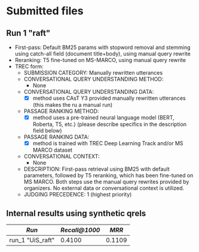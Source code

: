 # Submitted files


## Run 1 "raft"

  * First-pass: Default BM25 params with stopword removal and stemming using catch-all field (document title+body), using manual query rewrite
  * Reranking: T5 fine-tuned on MS-MARCO, using manual query rewrite
  * TREC form:
    - SUBMISSION CATEGORY: Manually rewritten utterances 
    - CONVERSATIONAL QUERY UNDERSTANDING METHOD:
      - None
    - CONVERSATIONAL QUERY UNDERSTANDING DATA:
      - [x] method uses CAsT Y3 provided manually rewritten utterances (this makes the ru a manual run)
    - PASSAGE RANKING METHOD:
      - [x] method uses a pre-trained neural language model (BERT, Roberta, T5, etc.) (please describe specifics in the description field below)
    - PASSAGE RANKING DATA:
      - [x] method is trained with TREC Deep Learning Track and/or MS MARCO dataset
    - CONVERSATIONAL CONTEXT:
      - None
    - DESCRIPTION: First-pass retrieval using BM25 with default parameters, followed by T5 reranking, which has been fine-tuned on MS MARCO. Both steps use the manual query rewrites provided by organizers. No external data or conversational context is utilized.
    - JUDGING PRECEDENCE: 1 (highest priority)  

## Internal results using synthetic qrels

| *Run* | *Recall@1000* | *MRR* |
| -- | -- | -- |
| run_1 "UiS_raft" | 0.4100 | 0.1109 |

